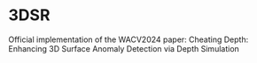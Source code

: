 # 3DSR
Official implementation of the WACV2024 paper: Cheating Depth: Enhancing 3D Surface Anomaly Detection via Depth Simulation
